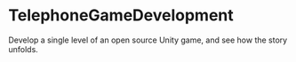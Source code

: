 # TelephoneGameDevelopment
Develop a single level of an open source Unity game, and see how the story unfolds.
